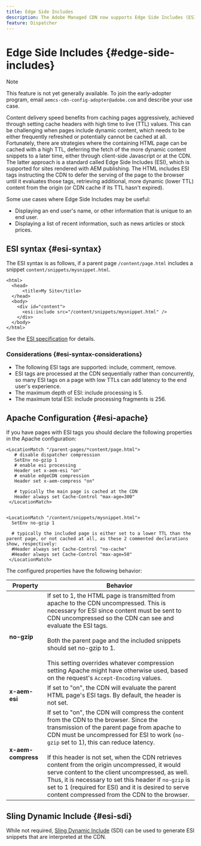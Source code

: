 ```yaml
---
title: Edge Side Includes
description: The Adobe Managed CDN now supports Edge Side Includes (ESI), a markup language for edge level dynamic web content assembly.
feature: Dispatcher
---
```

# Edge Side Includes {#edge-side-includes}

>[!NOTE]
>This feature is not yet generally available. To join the early-adopter program, email `aemcs-cdn-config-adopter@adobe.com` and describe your use case.

Content delivery speed benefits from caching pages aggressively, achieved through setting cache headers with high time to live (TTL) values. This can be challenging when pages include dynamic content, which needs to be either frequently refreshed or potentially cannot be cached at all. Fortunately, there are strategies where the containing HTML page can be cached with a high TTL, deferring the fetch of the more dynamic content snippets to a later time, either through client-side Javascript or at the CDN. The latter approach is a standard called Edge Side Includes (ESI), which is supported for sites rendered with AEM publishing. The HTML includes ESI tags instructing the CDN to defer the serving of the page to the browser until it evaluates those tags, retrieving additional, more dynamic (lower TTL) content from the origin (or CDN cache if its TTL hasn't expired).

Some use cases where Edge Side Includes may be useful:

* Displaying an end user's name, or other information that is unique to an end user.
* Displaying a list of recent information, such as news articles or stock prices.

## ESI syntax {#esi-syntax}

The ESI syntax is as follows, if a parent page `/content/page.html` includes a snippet `content/snippets/mysnippet.html`.

```
<html>
  <head>
      <title>My Site</title>
  </head>
  <body>
    <div id="content">
      <esi:include src="/content/snippets/mysnippet.html" />
    </div>
  </body>
</html>

```

See the [ESI specification](https://www.w3.org/TR/esi-lang/) for details.

### Considerations {#esi-syntax-considerations}

* The following ESI tags are supported: include, comment, remove.
* ESI tags are processed at the CDN sequentially rather than concurrently, so many ESI tags on a page with low TTLs can add latency to the end user's experience.
* The maximum depth of ESI: include processing is 5.
* The maximum total ESI: include processing fragments is 256.


## Apache Configuration {#esi-apache}

If you have pages with ESI tags you should declare the following properties in the Apache configuration:

```
<LocationMatch "/parent-pages/*content/page.html">
   # disable dispatcher compression
   SetEnv no-gzip 1
   # enable esi processing 
   Header set x-aem-esi "on"
   # enable edgeCDN compression
   Header set x-aem-compress "on"

   # typically the main page is cached at the CDN
   Header always set Cache-Control "max-age=300"
 </LocationMatch>


<LocationMatch "/content/snippets/mysnippet.html">
  SetEnv no-gzip 1

  # typically the included page is either set to a lower TTL than the parent page, or not cached at all, as these 2 commented declarations show, respectively:
  #Header always set Cache-Control "no-cache"
  #Header always set Cache-Control "max-age=50"
 </LocationMatch> 

```

The configured properties have the following behavior:

| Property  | Behavior |
|-----------|--------------------------|
| **no-gzip** |If set to 1, the HTML page is transmitted from apache to the CDN uncompressed. This is necessary for ESI since content must be sent to CDN uncompressed so the CDN can see and evaluate the ESI tags.<br/><br/>Both the parent page and the included snippets should set no-gzip to 1.<br/><br/>This setting overrides whatever compression setting Apache might have otherwise used, based on the request's `Accept-Encoding` values.|
| **x-aem-esi** |If set to "on", the CDN will evaluate the parent HTML page's ESI tags.  By default, the header is not set.|
| **x-aem-compress** |If set to "on", the CDN will compress the content from the CDN to the browser. Since the transmission of the parent page from apache to CDN must be uncompressed for ESI to work (`no-gzip` set to 1), this can reduce latency.<br/><br/>If this header is not set, when the CDN retrieves content from the origin uncompressed, it would serve content to the client uncompressed, as well. Thus, it is necessary to set this header if `no-gzip` is set to 1 (required for ESI) and it is desired to serve content compressed from the CDN to the browser.|

## Sling Dynamic Include {#esi-sdi}

While not required, [Sling Dynamic Include](https://sling.apache.org/documentation/bundles/dynamic-includes.html) (SDI) can be used to generate ESI snippets that are interpreted at the CDN.

